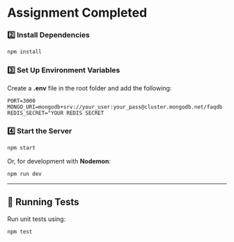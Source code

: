 # Assignment Completed


### 2️⃣ Install Dependencies
```sh
npm install
```

### 3️⃣ Set Up Environment Variables
Create a **.env** file in the root folder and add the following:
```env
PORT=3000
MONGO_URI=mongodb+srv://your_user:your_pass@cluster.mongodb.net/faqdb
REDIS_SECRET="YOUR REDIS SECRET
```

### 4️⃣ Start the Server
```sh
npm start
```

Or, for development with **Nodemon**:
```sh
npm run dev
```
---
## 🧪 Running Tests
Run unit tests using:
```sh
npm test
```
